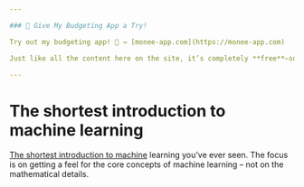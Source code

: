 ```yaml
---

### 🚀 Give My Budgeting App a Try!

Try out my budgeting app! 🙂 → [monee-app.com](https://monee-app.com)

Just like all the content here on the site, it’s completely **free**—so I’d really appreciate a rating and a review!

---
```


# The shortest introduction to machine learning

[The shortest introduction to machine](http://lausbert.com/2018/01/14/the-shortest-introduction-to-machine-learning/) learning you’ve ever seen. The focus is on getting a feel for the core concepts of machine learning – not on the mathematical details.

